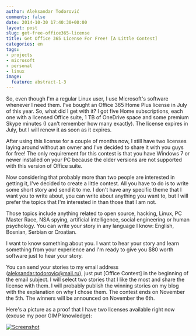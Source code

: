 ```yaml
---
author: Aleksandar Todorović
comments: false
date: 2014-10-30 17:40:30+00:00
layout: post
slug: get-free-office365-license
title: Get Office 365 License For Free! [A Little Contest]
categories: en
tags:
- projects
- microsoft
- personal
- linux
image:
  feature: abstract-1-3
---
```


So, even though I'm a regular Linux user, I use Microsoft's software whenever I need them. I've bought an Office 365 Home Plus license in July of this year. So, what did I get with it? I got five Home subscriptions, each one with a licensed Office suite, 1 TB of OneDrive space and some premium Skype minutes (I can't remember how many exactly). The license expires in July, but I will renew it as soon as it expires.

After using this license for a couple of months now, I still have two licenses laying around without an owner and I've decided to share it with you guys for free! The only requirement for this contest is that you have Windows 7 or newer installed on your PC because the older versions are not supported with this version of Office suite.

Now considering that probably more than two people are interested in getting it, I've decided to create a little contest. All you have to do is to write some short story and send it to me. I don't have any specific theme that I want you to write about, you can write about anything you want to, but I will prefer the topics that I'm interested in than those that I am not.

Those topics include anything related to open source, hacking, Linux, PC Master Race, NSA spying, artificial intelligence, social engineering or human psychology. You can write your story in any language I know: English, Bosnian, Serbian or Croatian.

I want to know something about you. I want to hear your story and learn something from your experience and I'm ready to give you $80 worth software just to hear your story.

You can send your stories to my email address ([aleksandar.todorovic@mail.ru](mailto:aleksandar.todorovic@mail.ru)), just put [Office Contest] in the beginning of the email subject. I will select two stories that I like the most and share the license with them. I will probably publish the winning stories on my blog with the explanation on why I chose them. The contest ends on November the 5th. The winners will be announced on November the 6th.

Here's a picture as a proof that I have two licenses available right now (excuse my poor GIMP knowledge):

[![Screenshot](https://aleksandartodorovic.files.wordpress.com/2014/10/screenshot-from-2014-10-30-181831.png?w=300)](https://aleksandartodorovic.files.wordpress.com/2014/10/screenshot-from-2014-10-30-181831.png)
